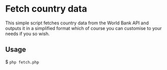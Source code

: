 # Fetch country data

This simple script fetches country data from the World Bank API and outputs it in a simplified format which of course you can customise to your needs if you so wish.

## Usage

$ `php fetch.php`
